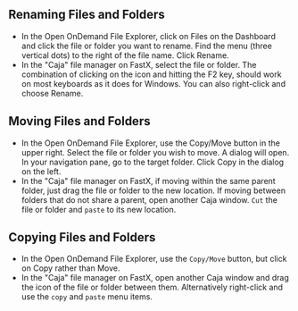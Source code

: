 ## Renaming Files and Folders
* In the Open OnDemand File Explorer, click on Files on the Dashboard and click the file or folder you want to rename.  Find the menu (three vertical dots) to the right of the file name.  Click Rename.
* In the "Caja" file manager on FastX, select the file or folder.  The combination of clicking on the icon and hitting the F2 key, should work on most keyboards as it does for Windows.  You can also right-click and choose Rename. 

## Moving Files and Folders
* In the Open OnDemand File Explorer, use the Copy/Move button in the upper right.  Select the file or folder you wish to move.  A dialog will open.  In your navigation pane, go to the target folder.  Click Copy in the dialog on the left.   
* In the "Caja" file manager on FastX, if moving within the same parent folder, just drag the file or folder to the new location.  If moving between folders that do not share a parent, open another Caja window.  `Cut` the file or folder and `paste` to its new location.

## Copying Files and Folders
* In the Open OnDemand File Explorer, use the `Copy/Move` button, but click on Copy rather than Move.
* In the "Caja" file manager on FastX, open another Caja window and drag the icon of the file or folder between them.  Alternatively right-click and use the `copy` and `paste` menu items.
